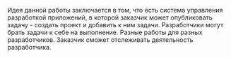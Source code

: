 Идея данной работы заключается в том, что есть система управления разработкой приложений, в которой заказчик может опубликовать задачу - создать проект и добавить к ним задачи. 
Разработчики могут брать задачи к себе на выполнение. Разные работы для разных разработчиков.
Заказчик сможет отслеживать деятельность разработчика.

